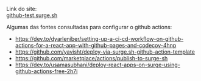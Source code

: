 Link do site:<br/>
[github-test.surge.sh](github-test.surge.sh)

Algumas das fontes consultadas para configurar o github actions: <br/>
* https://dev.to/dyarleniber/setting-up-a-ci-cd-workflow-on-github-actions-for-a-react-app-with-github-pages-and-codecov-4hnp
* https://github.com/yavisht/deploy-via-surge.sh-github-action-template
* https://github.com/marketplace/actions/publish-to-surge-sh
* https://dev.to/usamasubhani/deploy-react-apps-on-surge-using-github-actions-free-2h7i
